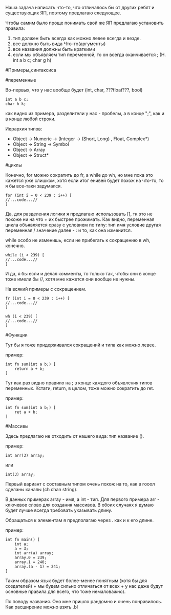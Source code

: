 Наша задача написать что-то, что отличалось бы от других ребят и существующих ЯП, поэтому предлагаю следующее.

Чтобы самим было проще понимать свой же ЯП предлагаю установить правила:
1) тип должен быть всегда как можно левее всегда и везде.
2) все должно быть вида Что-то(аргументы)
3) все названия должны быть краткими
4) если мы объявляем тип переменной, то он всегда оканчивается ; (Н. int a b c; char g h)

#Примеры_синтаксиса

#переменные

Во-первых, что у нас вообще будет (int, char, ???float???, bool)

```bayl
int a b c;
char h k;
```

как видно из примера, разделители у нас - пробелы, а в конце ";", как и в конце любой строки.

Иерархия типов:

- Object -> Numeric -> (Integer -> (Short, Long) , Float, Complex*)
- Object -> String -> Symbol
- Object -> Array
- Object -> Struct*

#циклы

Конечно, for можно сократить до fr, а while до  wh, но мне пока это кажется уже слишком, хотя если итог енивей будет похож на что-то, то я бы все-таки задумался.

```bayl
for (int i = 0 < 239 : i++) [
//...code...//
]
```

Да, для разделения логики я предлагаю использовать [], тк это не похоже ни на что + их быстрее прожимать. Как видно, переменная цикла объявляется сразу с условием по типу: тип имя условие другая переменная / значение далее - : и то, как она изменится.

while особо не изменишь, если не прибегать к сокращению в wh, конечно.

```bayl
while (i < 239) [
//...code...//
]
```

И да, я бы если и делал комменты, то только так, чтобы они в конце тоже имели бы //, хотя мне кажется они вообще не нужны.

На всякий примеры с сокращением.

```bayl
fr (int i = 0 < 239 : i++) [
//...code...//
]
```

```bayl
wh (i < 239) [
//...code...//
]
```


#Функции

Тут бы я тоже придерживался сокращений и типа как можно левее.

пример:

```bayl
int fn sum(int a b;) [
	return a + b;
]
```

Тут как раз видно правило на ; в конце каждого объявления типов переменных.
Кстати, return, в целом, тоже можно сократить до ret.

пример:

```bayl
int fn sum(int a b;) [
	ret a + b;
]
```

#Массивы

Здесь предлагаю не отходить от нашего вида: тип название ().

пример:

```bayl
int arr(3) array;
```

или 

```bayl
int(3) array;
```

Первый вариант с составным типом очень похож на то, как в гооол сделаны каналы (ch chan string).

В данных примерах array - имя, а int - тип. Для первого примера arr - ключевое слово для создания массивов. В обоих случаях я думаю будет лучше всегда требовать указывать длину.

Обращаться к элементам я предполагаю через . как и к его длине.

пример:

```bayl
int fn main() [
	int a;
	a = 3;
	int arr(a) array;
	array.0 = 239;
	array.1 = 240;
	array.(a - 1) = 241;
]
```


Таким образом язык будет более-менее понятным (хотя бы для создателей) + мы будем сильно отличаться от всех + у нас даже будут основные правила для всего, что тоже немаловажно).

По поводу названия. Оно мне пришло рандомно и очень понравилось.
Как расширение можно взять .bl
